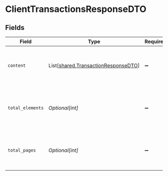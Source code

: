# ClientTransactionsResponseDTO


## Fields

| Field                                                                                | Type                                                                                 | Required                                                                             | Description                                                                          |
| ------------------------------------------------------------------------------------ | ------------------------------------------------------------------------------------ | ------------------------------------------------------------------------------------ | ------------------------------------------------------------------------------------ |
| `content`                                                                            | List[[shared.TransactionResponseDTO](../../models/shared/transactionresponsedto.md)] | :heavy_minus_sign:                                                                   | This field contains an array that holds additional data.                             |
| `total_elements`                                                                     | *Optional[int]*                                                                      | :heavy_minus_sign:                                                                   | This field contains the number of elements in the response body.                     |
| `total_pages`                                                                        | *Optional[int]*                                                                      | :heavy_minus_sign:                                                                   | This field contains the number of pages in response body.                            |